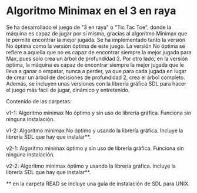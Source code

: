 # Algoritmo Minimax en el 3 en raya
Se ha desarrollado el juego de "3 en raya" o "Tic Tac Toe", donde la máquina es capaz de jugar por sí misma, gracias al algoritmo Minimax que le permite encontrar la mejor jugada.  Se ha implementado tanto la versión No óptima como la versión óptima de este juego. La versión No óptima se refiere a aquella que no es capaz de encontrar siempre la mejor jugada para Max, pues solo crea un árbol de profundidad 2. Por otro lado, en la versión óptima, la máquina es capaz de encontrar siempre la mejor jugada que le lleva a ganar o empatar, nunca a perder, ya que para cada jugada en lugar de crear un árbol de decisiones de profundidad 2, crea el árbol completo.   Además, se incluyen unas versiones con la librería gráfica SDL para hacer el juego más fácil de jugar, dinámico y entretenido.


Contenido de las carpetas:

  v1-1: Algoritmo minimax No óptimo y sin uso de librería gráfica. Funciona sin ninguna instalación.
  
  v1-2: Algoritmo minimax No óptimo y usando la librería gráfica. Incluye la librería SDL que hay que instalar**.
 
  v2-1: Algoritmo minimax óptimo y sin uso de librería gráfica. Funciona sin ninguna instalación.
  
  v2-2: Algoritmo minimax óptimo y usando la librería gráfica. Incluye la librería SDL que hay que instalar**.
  
  



  
  ** en la carpeta READ se incluye una guía de instalación de SDL para UNIX.
